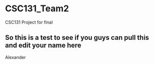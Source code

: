 # CSC131_Team2
CSC131 Project for final

So this is a test to see if you guys can pull this and edit your
name here
--------------
Alexander